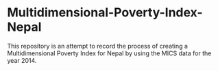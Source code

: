 # Multidimensional-Poverty-Index-Nepal
This repository is an attempt to record the process of creating a Multidimensional Poverty Index for Nepal by using the MICS data for the year 2014. 
